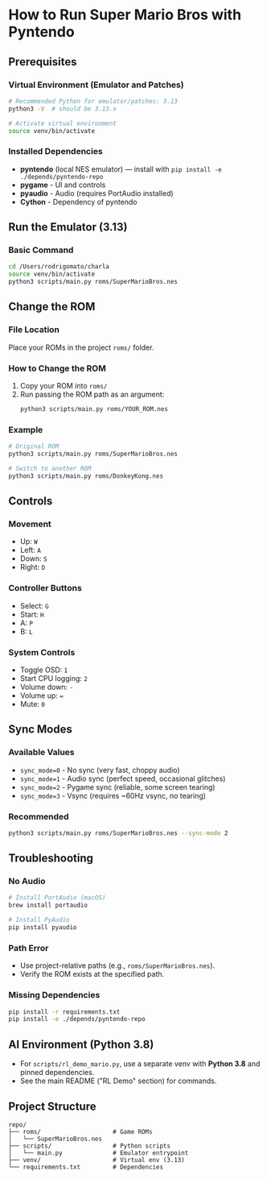 # How to Run Super Mario Bros with Pyntendo

## Prerequisites

### Virtual Environment (Emulator and Patches)
```bash
# Recommended Python for emulator/patches: 3.13
python3 -V  # should be 3.13.x

# Activate virtual environment
source venv/bin/activate
```

### Installed Dependencies
- **pyntendo** (local NES emulator) — install with `pip install -e ./depends/pyntendo-repo`
- **pygame** - UI and controls
- **pyaudio** - Audio (requires PortAudio installed)
- **Cython** - Dependency of pyntendo

## Run the Emulator (3.13)

### Basic Command
```bash
cd /Users/rodrigomato/charla
source venv/bin/activate
python3 scripts/main.py roms/SuperMarioBros.nes
```

## Change the ROM

### File Location
Place your ROMs in the project `roms/` folder.

### How to Change the ROM
1. Copy your ROM into `roms/`
2. Run passing the ROM path as an argument:
   ```bash
   python3 scripts/main.py roms/YOUR_ROM.nes
   ```

### Example
```bash
# Original ROM
python3 scripts/main.py roms/SuperMarioBros.nes

# Switch to another ROM
python3 scripts/main.py roms/DonkeyKong.nes
```

## Controls

### Movement
- Up: `W`
- Left: `A`
- Down: `S`
- Right: `D`

### Controller Buttons
- Select: `G`
- Start: `H`
- A: `P`
- B: `L`

### System Controls
- Toggle OSD: `1`
- Start CPU logging: `2`
- Volume down: `-`
- Volume up: `=`
- Mute: `0`

## Sync Modes

### Available Values
- `sync_mode=0` - No sync (very fast, choppy audio)
- `sync_mode=1` - Audio sync (perfect speed, occasional glitches)
- `sync_mode=2` - Pygame sync (reliable, some screen tearing)
- `sync_mode=3` - Vsync (requires ~60Hz vsync, no tearing)

### Recommended
```bash
python3 scripts/main.py roms/SuperMarioBros.nes --sync-mode 2
```

## Troubleshooting

### No Audio
```bash
# Install PortAudio (macOS)
brew install portaudio

# Install PyAudio
pip install pyaudio
```

### Path Error
- Use project-relative paths (e.g., `roms/SuperMarioBros.nes`).
- Verify the ROM exists at the specified path.

### Missing Dependencies
```bash
pip install -r requirements.txt
pip install -e ./depends/pyntendo-repo
```

## AI Environment (Python 3.8)
- For `scripts/rl_demo_mario.py`, use a separate venv with **Python 3.8** and pinned dependencies.
- See the main README ("RL Demo" section) for commands.

## Project Structure

```
repo/
├── roms/                    # Game ROMs
│   └── SuperMarioBros.nes
├── scripts/                 # Python scripts
│   └── main.py              # Emulator entrypoint
├── venv/                    # Virtual env (3.13)
└── requirements.txt         # Dependencies
```
